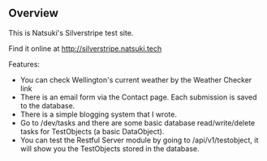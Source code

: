 ## Overview

This is Natsuki's Silverstripe test site.

Find it online at http://silverstripe.natsuki.tech

Features:
* You can check Wellington's current weather by the Weather Checker link
* There is an email form via the Contact page. Each submission is saved to the database.
* There is a simple blogging system that I wrote.
* Go to /dev/tasks and there are some basic database read/write/delete tasks for TestObjects (a basic DataObject).
* You can test the Restful Server module by going to /api/v1/testobject, it will show you the TestObjects stored in the database.   
